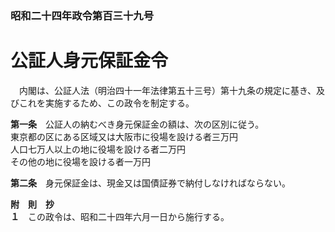 ### 昭和二十四年政令第百三十九号  
# 公証人身元保証金令  
　内閣は、公証人法（明治四十一年法律第五十三号）第十九条の規定に基き、及びこれを実施するため、この政令を制定する。  
  
**第一条**　公証人の納むべき身元保証金の額は、次の区別に従う。  
東京都の区にある区域又は大阪市に役場を設ける者三万円  
人口七万人以上の地に役場を設ける者二万円  
その他の地に役場を設ける者一万円  
  
**第二条**　身元保証金は、現金又は国債証券で納付しなければならない。  
  
**附　則　抄**  
**１**　この政令は、昭和二十四年六月一日から施行する。  
  
